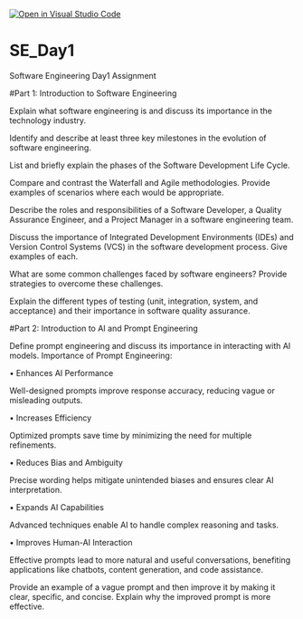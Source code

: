 [![Open in Visual Studio Code](https://classroom.github.com/assets/open-in-vscode-2e0aaae1b6195c2367325f4f02e2d04e9abb55f0b24a779b69b11b9e10269abc.svg)](https://classroom.github.com/online_ide?assignment_repo_id=18544643&assignment_repo_type=AssignmentRepo)
# SE_Day1
Software Engineering Day1 Assignment

#Part 1: Introduction to Software Engineering

Explain what software engineering is and discuss its importance in the technology industry.


Identify and describe at least three key milestones in the evolution of software engineering.


List and briefly explain the phases of the Software Development Life Cycle.


Compare and contrast the Waterfall and Agile methodologies. Provide examples of scenarios where each would be appropriate.


Describe the roles and responsibilities of a Software Developer, a Quality Assurance Engineer, and a Project Manager in a software engineering team.


Discuss the importance of Integrated Development Environments (IDEs) and Version Control Systems (VCS) in the software development process. Give examples of each.


What are some common challenges faced by software engineers? Provide strategies to overcome these challenges.


Explain the different types of testing (unit, integration, system, and acceptance) and their importance in software quality assurance.


#Part 2: Introduction to AI and Prompt Engineering


Define prompt engineering and discuss its importance in interacting with AI models.
Importance of Prompt Engineering:

•	Enhances AI Performance

Well-designed prompts improve response accuracy, reducing vague or misleading outputs.

•	Increases Efficiency

Optimized prompts save time by minimizing the need for multiple refinements.

•	Reduces Bias and Ambiguity

Precise wording helps mitigate unintended biases and ensures clear AI interpretation.

•	Expands AI Capabilities

Advanced techniques  enable AI to handle complex reasoning and tasks.

•	Improves Human-AI Interaction

Effective prompts lead to more natural and useful conversations, benefiting applications like chatbots, content generation, and code assistance.



Provide an example of a vague prompt and then improve it by making it clear, specific, and concise. Explain why the improved prompt is more effective.
